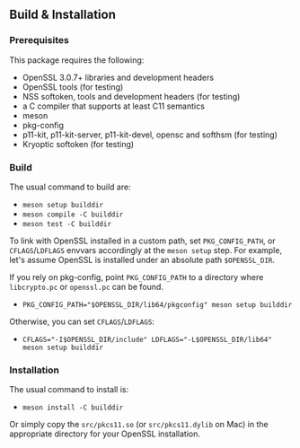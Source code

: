## Build & Installation

### Prerequisites

This package requires the following:
- OpenSSL 3.0.7+ libraries and development headers
- OpenSSL tools (for testing)
- NSS softoken, tools and development headers (for testing)
- a C compiler that supports at least C11 semantics
- meson
- pkg-config
- p11-kit, p11-kit-server, p11-kit-devel, opensc and softhsm (for testing)
- Kryoptic softoken (for testing)

### Build

The usual command to build are:
- `meson setup builddir`
- `meson compile -C builddir`
- `meson test -C builddir`

To link with OpenSSL installed in a custom path, set
`PKG_CONFIG_PATH`, or `CFLAGS`/`LDFLAGS` envvars accordingly at the
`meson setup` step. For example, let's assume OpenSSL is installed
under an absolute path `$OPENSSL_DIR`.

If you rely on pkg-config, point `PKG_CONFIG_PATH` to a directory
where `libcrypto.pc` or `openssl.pc` can be found.

- `PKG_CONFIG_PATH="$OPENSSL_DIR/lib64/pkgconfig" meson setup builddir`

Otherwise, you can set `CFLAGS`/`LDFLAGS`:

- `CFLAGS="-I$OPENSSL_DIR/include" LDFLAGS="-L$OPENSSL_DIR/lib64" meson setup builddir`

### Installation

The usual command to install is:

- `meson install -C builddir`

Or simply copy the `src/pkcs11.so` (or `src/pkcs11.dylib` on Mac) in the appropriate directory for your OpenSSL installation.
